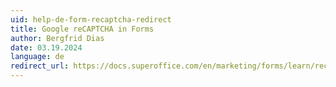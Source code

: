 ```yaml
---
uid: help-de-form-recaptcha-redirect
title: Google reCAPTCHA in Forms
author: Bergfrid Dias
date: 03.19.2024
language: de
redirect_url: https://docs.superoffice.com/en/marketing/forms/learn/recaptcha.html
---
```

